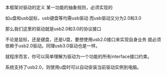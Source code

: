 本框架对驱动的定义
某一功能的抽象规则，必须实现的

如u盘和usb鼠标，usb键盘等均需usb驱动
而usb驱动又分为2.0和3.0

那么我们这里的驱动就是usb2.0和3.0的协议接口

不论是鼠标，还是键盘，还是U盘，要想使用usb2.0接口来实现自身业务
就必须依赖于usb2.0驱动。同理usb3.0驱动也是一样。

就程序而言，你可以简单理解为驱动为一个功能的所有interface接口约束。

系统支持了usb2.0，则使用u盘时可以自动安装当前驱动实例到电脑。
